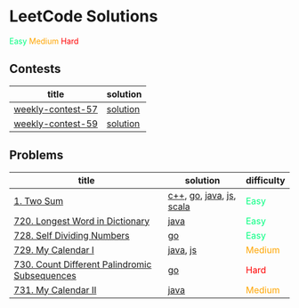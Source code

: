 # LeetCode Solutions

<font color='SpringGreen'>Easy</font>
<font color='Orange'>Medium</font>
<font color='Red'>Hard</font>

## Contests

| title | solution |
| ----- | -------- |
| [weekly-contest-57](https://leetcode.com/contest/leetcode-weekly-contest-57) | [solution](./contest/weekly-contest-57) |
| [weekly-contest-59](https://leetcode.com/contest/leetcode-weekly-contest-59) | [solution](./contest/weekly-contest-59) |

## Problems

| title | solution | difficulty |
| ----- | -------- | ---------- |
| [1. Two Sum](https://leetcode.com/problems/two-sum/) | [c++](./problems/1/TwoSum.cc), [go](./problems/1/TwoSum.go), [java](./problems/1/TwoSum.java), [js](./problems/1/TwoSum.js), [scala](./problems/1/TwoSum.scala) | <font color=SpringGreen>Easy</font> |
| [720. Longest Word in Dictionary](https://leetcode.com/problems/longest-word-in-dictionary/) | [java](./problems/720/LongestWordInDictionary.java) | <font color=SpringGreen>Easy</font> |
| [728. Self Dividing Numbers](https://leetcode.com/problems/self-dividing-numbers/) | [go](./problems/728/SelfDividingNumbers.go) | <font color=SpringGreen>Easy</font> |
| [729. My Calendar I](https://leetcode.com/problems/my-calendar-i/) | [java](./problems/729/MyCalendar.java), [js](./problems/729/MyCalendar.js) | <font color=Orange>Medium</font> |
| [730. Count Different Palindromic Subsequences](https://leetcode.com/problems/count-different-palindromic-subsequences/) | [go](./problems/730/CountDifferentPalindromicSubsequences.go) | <font color=Red>Hard</font> |
| [731. My Calendar II](https://leetcode.com/problems/my-calendar-ii/) | [java](./problems/731/MyCalendarTwo.java) | <font color=Orange>Medium</font> |
